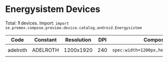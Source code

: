 # Energysistem Devices

Total: **1** devices. Import: `import se.premex.compose.preview.device.catalog.android.Energysistem`

| Code | Constant | Resolution | DPI | Compose Spec | Preview Usage |
|------|----------|------------|-----|-------------|---------------|
| adelroth | ADELROTH | 1200x1920 | 240 | `spec:width=1200px,height=1920px,dpi=240` | `@Preview(device = Energysistem.ADELROTH)` |

<!-- Generated automatically. Do not edit manually. -->
